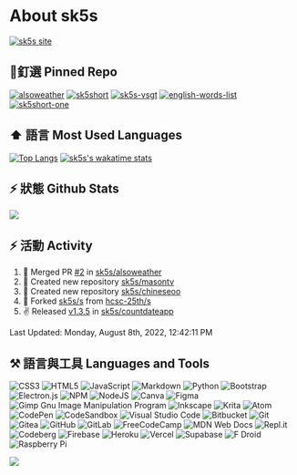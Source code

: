 # About sk5s
[![sk5s site](https://upload.cc/i1/2021/10/29/dVn6TN.png)](https://sk5s.cyou/)

<!-- <div width="100%">
  <img src="https://i.imgur.com/GpLlMiq.png" alt="hi" width="100%">
</div> -->

## 📌釘選 Pinned Repo
<!-- [![Readme Card](https://github-readme-stats.vercel.app/api/pin/?username=anuraghazra&repo=github-readme-stats&show_owner=true&theme=vue)](https://github.com/anuraghazra/github-readme-stats) -->
[![alsoweather](https://github-readme-stats.vercel.app/api/pin/?username=sk5s&repo=alsoweather&show_owner=true&theme=vue)](https://git.io/alsoweather)
[![sk5short](https://github-readme-stats.vercel.app/api/pin/?username=sk5s&repo=sk5short&show_owner=true&theme=vue)](https://git.io/sk5short)
[![sk5s-vsgt](https://github-readme-stats.vercel.app/api/pin/?username=sk5s&repo=sk5s-vsgt&show_owner=true&theme=vue)](https://git.io/sk5s-vsgt)
[![english-words-list](https://github-readme-stats.vercel.app/api/pin/?username=sk5s&repo=english-words-list&show_owner=true&theme=vue)](https://git.io/en-words)
[![sk5short-one](https://github-readme-stats.vercel.app/api/pin/?username=sk5s&repo=sk5short-one&show_owner=true&theme=vue)](https://github.com/sk5s/sk5short-one)

## ⬆️ 語言 Most Used Languages
[![Top Langs](https://github-readme-stats.vercel.app/api/top-langs/?username=sk5s&theme=vue)](https://github.com/sk5s)
[![sk5s's wakatime stats](https://github-readme-stats.vercel.app/api/wakatime?username=sk5s&theme=vue)](https://github.com/sk5s)

## ⚡ 狀態 Github Stats
[![](https://github-readme-stats.vercel.app/api?username=sk5s&show_icons=true&theme=vue)](https://github.com/sk5s)

## ⚡ 活動 Activity

<!--RECENT_ACTIVITY:start-->
1. 🎉 Merged PR [#2](https://github.com/sk5s/alsoweather/pull/2) in [sk5s/alsoweather](https://github.com/sk5s/alsoweather)
2. 📔 Created new repository [sk5s/masontv](https://github.com/sk5s/masontv)
3. 📔 Created new repository [sk5s/chineseoo](https://github.com/sk5s/chineseoo)
4. 🔱 Forked [sk5s/s](https://github.com/sk5s/s) from [hcsc-25th/s](https://github.com/hcsc-25th/s)
5. ✌️ Released [v1.3.5](https://github.com/sk5s/countdateapp/releases/tag/v1.3.5) in [sk5s/countdateapp](https://github.com/sk5s/countdateapp)
<!--RECENT_ACTIVITY:end-->

<!--RECENT_ACTIVITY:last_update-->
Last Updated: Monday, August 8th, 2022, 12:42:11 PM
<!--RECENT_ACTIVITY:last_update_end-->

## ⚒️ 語言與工具 Languages and Tools
![CSS3](https://img.shields.io/badge/css3-%231572B6.svg?style=for-the-badge&logo=css3&logoColor=white)
![HTML5](https://img.shields.io/badge/html5-%23E34F26.svg?style=for-the-badge&logo=html5&logoColor=white)
![JavaScript](https://img.shields.io/badge/javascript-%23323330.svg?style=for-the-badge&logo=javascript&logoColor=%23F7DF1E)
![Markdown](https://img.shields.io/badge/markdown-%23000000.svg?style=for-the-badge&logo=markdown&logoColor=white)
![Python](https://img.shields.io/badge/python-3670A0?style=for-the-badge&logo=python&logoColor=ffdd54)
![Bootstrap](https://img.shields.io/badge/bootstrap-%23563D7C.svg?style=for-the-badge&logo=bootstrap&logoColor=white)
![Electron.js](https://img.shields.io/badge/Electron-191970?style=for-the-badge&logo=Electron&logoColor=white)
![NPM](https://img.shields.io/badge/NPM-%23000000.svg?style=for-the-badge&logo=npm&logoColor=white)
![NodeJS](https://img.shields.io/badge/node.js-6DA55F?style=for-the-badge&logo=node.js&logoColor=white)
![Canva](https://img.shields.io/badge/Canva-%2300C4CC.svg?style=for-the-badge&logo=Canva&logoColor=white)
![Figma](https://img.shields.io/badge/figma-%23F24E1E.svg?style=for-the-badge&logo=figma&logoColor=white)
![Gimp Gnu Image Manipulation Program](https://img.shields.io/badge/Gimp-657D8B?style=for-the-badge&logo=gimp&logoColor=FFFFFF)
![Inkscape](https://img.shields.io/badge/Inkscape-e0e0e0?style=for-the-badge&logo=inkscape&logoColor=080A13)
![Krita](https://img.shields.io/badge/Krita-203759?style=for-the-badge&logo=krita&logoColor=EEF37B)
![Atom](https://img.shields.io/badge/Atom-%2366595C.svg?style=for-the-badge&logo=atom&logoColor=white)
![CodePen](https://img.shields.io/badge/CodePen-white?style=for-the-badge&logo=codepen&logoColor=black)
![CodeSandbox](https://img.shields.io/badge/Codesandbox-040404?style=for-the-badge&logo=codesandbox&logoColor=DBDBDB)
![Visual Studio Code](https://img.shields.io/badge/Visual%20Studio%20Code-0078d7.svg?style=for-the-badge&logo=visual-studio-code&logoColor=white)
![Bitbucket](https://img.shields.io/badge/bitbucket-%230047B3.svg?style=for-the-badge&logo=bitbucket&logoColor=white)
![Git](https://img.shields.io/badge/git-%23F05033.svg?style=for-the-badge&logo=git&logoColor=white)
![Gitea](https://img.shields.io/badge/Gitea-34495E?style=for-the-badge&logo=gitea&logoColor=5D9425)
![GitHub](https://img.shields.io/badge/github-%23121011.svg?style=for-the-badge&logo=github&logoColor=white)
![GitLab](https://img.shields.io/badge/gitlab-%23181717.svg?style=for-the-badge&logo=gitlab&logoColor=white)
![FreeCodeCamp](https://img.shields.io/badge/Freecodecamp-%23123.svg?&style=for-the-badge&logo=freecodecamp&logoColor=green)
![MDN Web Docs](https://img.shields.io/badge/MDN_Web_Docs-black?style=for-the-badge&logo=mdnwebdocs&logoColor=white)
![Repl.it](https://img.shields.io/badge/Repl.it-%230D101E.svg?style=for-the-badge&logo=replit&logoColor=white)
![Codeberg](https://img.shields.io/badge/Codeberg-2185D0?style=for-the-badge&logo=Codeberg&logoColor=white)
![Firebase](https://img.shields.io/badge/firebase-%23039BE5.svg?style=for-the-badge&logo=firebase)
![Heroku](https://img.shields.io/badge/heroku-%23430098.svg?style=for-the-badge&logo=heroku&logoColor=white)
![Vercel](https://img.shields.io/badge/vercel-%23000000.svg?style=for-the-badge&logo=vercel&logoColor=white)
![Supabase](https://img.shields.io/badge/Supabase-3ECF8E?style=for-the-badge&logo=supabase&logoColor=white)
![F Droid](https://img.shields.io/badge/F_Droid-1976D2?style=for-the-badge&logo=f-droid&logoColor=white)
![Raspberry Pi](https://img.shields.io/badge/-RaspberryPi-C51A4A?style=for-the-badge&logo=Raspberry-Pi)

![](https://sk5s.cyou/sk5s/ad/sk5s-project.gif)
